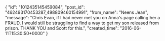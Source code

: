  {
   "id": "1012435145459084",
   "post_id": "462493170453287_498809460154991",
   "from_name": "Neens Jean",
   "message": "Chris Evan, if I had never met you on Anna's page calling her a FRAUD, I would still be struggling to find a way to get my son released from prison.  THANK YOU and Scott for this.",
   "created_time": "2016-06-11T15:30:50+0000"
 }
